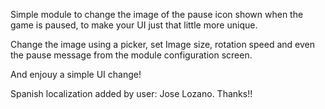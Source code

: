 Simple module to change the image of the pause icon shown when the game is paused, to make your UI just that little more unique.

Change the image using a picker, set Image size, rotation speed and even the pause message from the module configuration screen.

And enjouy a simple UI change!

Spanish localization added by user: Jose Lozano. Thanks!!
